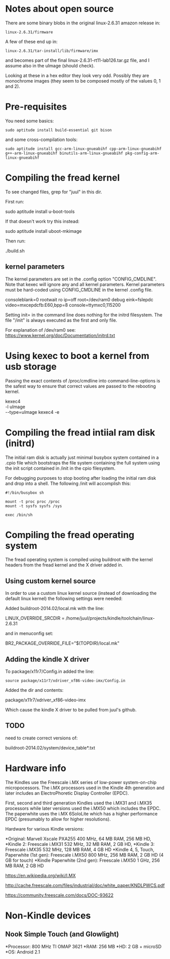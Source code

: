 # Notes about open source

There are some binary blobs in the original linux-2.6.31 amazon release in:

```
linux-2.6.31/firmware
```

A few of these end up in:

```
linux-2.6.31/tar-install/lib/firmware/imx
```

and becomes part of the final linux-2.6.31-rt11-lab126.tar.gz file, and I assume also in the uImage (should check).
  
Looking at these in a hex editor they look very odd. Possibly they are monochrome images (they seem to be composed mostly of the values 0, 1 and 2).

# Pre-requisites

You need some basics:

```
sudo aptitude install build-essential git bison
```

and some cross-compilation tools:

```
sudo aptitude install gcc-arm-linux-gnueabihf cpp-arm-linux-gnueabihf g++-arm-linux-gnueabihf binutils-arm-linux-gnueabihf pkg-config-arm-linux-gnueabihf
```

# Compiling the fread kernel

To see changed files, grep for "juul" in this dir.

First run:

  sudo aptitude install u-boot-tools

If that doesn't work try this instead:

  sudo aptitude install uboot-mkimage

Then run:

  ./build.sh

## kernel parameters

The kernel parameters are set in the .config option "CONFIG_CMDLINE". Note that kexec will ignore any and all kernel parameters. Kernel parameters must be hard-coded using CONFIG_CMDLINE in the kernel .config file.

consoleblank=0 rootwait ro ip=off root=/dev/ram0 debug eink=fslepdc video=mxcepdcfb:E60,bpp=8 console=ttymxc0,115200

Setting init= in the command line does nothing for the initrd filesystem. The file "/init" is always executed as the first and only file.

For explanation of /dev/ram0 see: https://www.kernel.org/doc/Documentation/initrd.txt 

# Using kexec to boot a kernel from usb storage

Passing the exact contents of /proc/cmdline into command-line-options is the safest way to ensure that correct values are passed to the rebooting kernel.

kexec4 \
 -l uImage \
 --type=uImage 
kexec4 -e

# Compiling the fread intiial ram disk (initrd) 

The initial ram disk is actually just minimal busybox system contained in a .cpio file which bootstraps the file system containing the full system using the init script contained in /init in the cpio filesystem.

For debugging purposes to stop booting after loading the initial ram disk and drop into a shell. The following /init will accomplish this:

```
#!/bin/busybox sh

mount -t proc proc /proc
mount -t sysfs sysfs /sys

exec /bin/sh
```

# Compiling the fread operating system

The fread operating system is compiled using buildroot with the kernel headers from the fread kernel and the X driver added in.

## Using custom kernel source

In order to use a custom linux kernel source (instead of downloading the default linux kernel) the following settings were needed:

Added buildroot-2014.02/local.mk with the line:

LINUX_OVERRIDE_SRCDIR = /home/juul/projects/kindle/toolchain/linux-2.6.31

and in menuconfig set:

BR2_PACKAGE_OVERRIDE_FILE="$(TOPDIR)/local.mk"

## Adding the kindle X driver

To package/x11r7/Config.in added the line:

	source package/x11r7/xdriver_xf86-video-imx/Config.in

Added the dir and contents:

  package/x11r7/xdriver_xf86-video-imx

Which cause the kindle X driver to be pulled from juul's github.

## TODO

need to create correct versions of:

buildroot-2014.02/system/device_table*.txt


# Hardware info

The Kindles use the Freescale i.MX series of low-power system-on-chip micropocessors. The i.MX processors used in the Kindle 4th generation and later includes an ElectroPhoretic Display Controller (EPDC).

First, second and third generation Kindles used the i.MX31 and i.MX35 processors while later versions used the i.MX50 which includes the EPDC. The paperwhite uses the i.MX 6SoloLite which has a higher performance EPDC (presumably to allow for higher resolutions).

Hardware for various Kindle versions:

*Original: Marvell Xscale PXA255 400 MHz, 64 MB RAM, 256 MB HD,
*Kindle 2: Freescale i.MX31 532 MHz, 32 MB RAM, 2 GB HD,
*Kindle 3: Freescale i.MX35 532 MHz, 128 MB RAM, 4 GB HD
*Kindle 4, 5, Touch, Paperwhite (1st gen): Freescale i.MX50 800 MHz, 256 MB RAM, 2 GB HD (4 GB for touch)
*Kindle Paperwhite (2nd gen): Freescale i.MX50 1 GHz, 256 MB RAM, 2 GB HD

https://en.wikipedia.org/wiki/I.MX

http://cache.freescale.com/files/industrial/doc/white_paper/KNDLPWCS.pdf

https://community.freescale.com/docs/DOC-93622

# Non-Kindle devices

## Nook Simple Touch (and Glowlight)

*Processor: 800 MHz TI OMAP 3621
*RAM: 256 MB
*HD: 2 GB + microSD
*OS: Android 2.1

